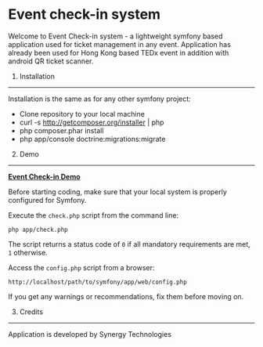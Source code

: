 Event check-in system
========================

Welcome to Event Check-in system - a lightweight symfony based application used for
ticket management in any event. Application has already been used for Hong Kong based TEDx event in addition with
android QR ticket scanner.

1) Installation
----------------------------------

Installation is the same as for any other symfony project:

* Clone repository to your local machine
* curl -s http://getcomposer.org/installer | php
* php composer.phar install
* php app/console doctrine:migrations:migrate

2) Demo
-------------------------------------

[**Event Check-in Demo**][1]

Before starting coding, make sure that your local system is properly
configured for Symfony.

Execute the `check.php` script from the command line:

    php app/check.php

The script returns a status code of `0` if all mandatory requirements are met,
`1` otherwise.

Access the `config.php` script from a browser:

    http://localhost/path/to/symfony/app/web/config.php

If you get any warnings or recommendations, fix them before moving on.

3) Credits
--------------------------------

Application is developed by Synergy Technologies

[1]:  http://symfony.com/doc/2.4/book/installation.html